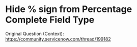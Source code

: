 # Hide % sign from Percentage Complete Field Type

Original Question (Context): https://community.servicenow.com/thread/199182
